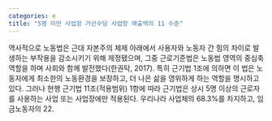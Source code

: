 ```yaml
---
categories: e
title: "5명 미만 사업장 가산수당 사업장 매출액의 11 수준"
---
```

역사적으로 노동법은 근대 자본주의 체제 아래에서 사용자와 노동자 간 힘의 차이로 발생하는 부작용을 감소시키기 위해 제정됐으며, 그중 근로기준법은 노동법 영역의 중심축 역할을 하며 사회와 함께 발전했다(한권탁, 2017). 특히 근기법 1조에 의하면 이 법은 노동자에게 최소한의 노동환경을 보장하고, 더 나은 삶을 영위하게 하는 역할을 명시하고 있다. 그러나 현행 근기법 11조(적용범위) 1항에 따라 근기법은 상시 5명 이상의 근로자를 사용하는 사업 또는 사업장에만 적용된다. 우리나라 사업체의 68.3%를 차지하고, 임금노동자의 22.
